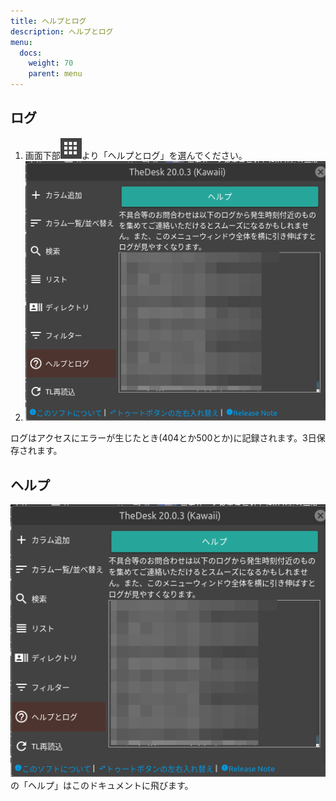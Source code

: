 ```yaml
---
title: ヘルプとログ
description: ヘルプとログ
menu:
  docs:
    weight: 70
    parent: menu
---
```


## ログ

1. 画面下部![toot13](https://raw.githubusercontent.com/cutls/TheDeskDocs/master/media/toot13.png)より「ヘルプとログ」を選んでください。
1. ![menu7](https://raw.githubusercontent.com/cutls/TheDeskDocs/master/media/menu7.png)  

ログはアクセスにエラーが生じたとき(404とか500とか)に記録されます。3日保存されます。

## ヘルプ

![menu7](https://raw.githubusercontent.com/cutls/TheDeskDocs/master/media/menu7.png)  
の「ヘルプ」はこのドキュメントに飛びます。